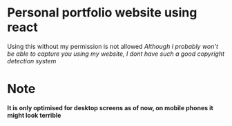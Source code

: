 # Personal portfolio website using react
Using this without my permission is not allowed
*Although I probably won't be able to capture you using my website, I dont have such a good copyright detection system*

# Note
**It is only optimised for desktop screens as of now, on mobile phones it might look terrible**